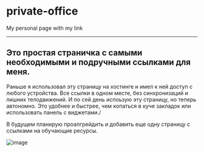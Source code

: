 # private-office
My personal page with my link

---

<h2>Это простая страничка с самыми необходимыми и подручными ссылками для меня.</h2>
Раньше я использовал эту страницу на хостинге и имел к ней доступ с любого устройства.
Все ссылки в одном месте, без синхронизаций и лишних телодвижений. И по сей день испоьзую эту страницу,
но теперь автономно. Это удобнее и быстрее, чем копаться в куче закладок или использовать панель с виджетами./

В будущем планирую проапгрейдить и добавить еще одну страницу с ссылками на обучающие ресурсы. 

![image](https://github.com/wingofnight/private-office/blob/main/images/2023-02-07-12-20-07.gif)
